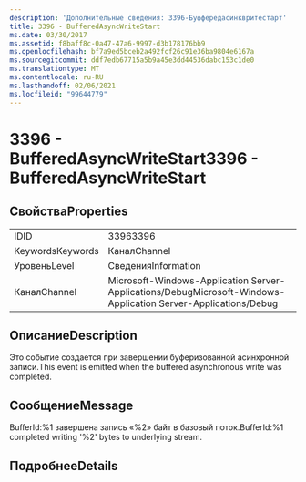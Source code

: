 ```yaml
---
description: 'Дополнительные сведения: 3396-Буффередасинквритестарт'
title: 3396 - BufferedAsyncWriteStart
ms.date: 03/30/2017
ms.assetid: f8baff8c-0a47-47a6-9997-d3b178176bb9
ms.openlocfilehash: bf7a9ed5bceb2a492fcf26c91e36ba9804e6167a
ms.sourcegitcommit: ddf7edb67715a5b9a45e3dd44536dabc153c1de0
ms.translationtype: MT
ms.contentlocale: ru-RU
ms.lasthandoff: 02/06/2021
ms.locfileid: "99644779"
---
```

# <a name="3396---bufferedasyncwritestart"></a><span data-ttu-id="6c172-103">3396 - BufferedAsyncWriteStart</span><span class="sxs-lookup"><span data-stu-id="6c172-103">3396 - BufferedAsyncWriteStart</span></span>

## <a name="properties"></a><span data-ttu-id="6c172-104">Свойства</span><span class="sxs-lookup"><span data-stu-id="6c172-104">Properties</span></span>  
  
|||  
|-|-|  
|<span data-ttu-id="6c172-105">ID</span><span class="sxs-lookup"><span data-stu-id="6c172-105">ID</span></span>|<span data-ttu-id="6c172-106">3396</span><span class="sxs-lookup"><span data-stu-id="6c172-106">3396</span></span>|  
|<span data-ttu-id="6c172-107">Keywords</span><span class="sxs-lookup"><span data-stu-id="6c172-107">Keywords</span></span>|<span data-ttu-id="6c172-108">Канал</span><span class="sxs-lookup"><span data-stu-id="6c172-108">Channel</span></span>|  
|<span data-ttu-id="6c172-109">Уровень</span><span class="sxs-lookup"><span data-stu-id="6c172-109">Level</span></span>|<span data-ttu-id="6c172-110">Сведения</span><span class="sxs-lookup"><span data-stu-id="6c172-110">Information</span></span>|  
|<span data-ttu-id="6c172-111">Канал</span><span class="sxs-lookup"><span data-stu-id="6c172-111">Channel</span></span>|<span data-ttu-id="6c172-112">Microsoft-Windows-Application Server-Applications/Debug</span><span class="sxs-lookup"><span data-stu-id="6c172-112">Microsoft-Windows-Application Server-Applications/Debug</span></span>|  
  
## <a name="description"></a><span data-ttu-id="6c172-113">Описание</span><span class="sxs-lookup"><span data-stu-id="6c172-113">Description</span></span>  

 <span data-ttu-id="6c172-114">Это событие создается при завершении буферизованной асинхронной записи.</span><span class="sxs-lookup"><span data-stu-id="6c172-114">This event is emitted when the buffered asynchronous write was completed.</span></span>  
  
## <a name="message"></a><span data-ttu-id="6c172-115">Сообщение</span><span class="sxs-lookup"><span data-stu-id="6c172-115">Message</span></span>  

 <span data-ttu-id="6c172-116">BufferId:%1 завершена запись «%2» байт в базовый поток.</span><span class="sxs-lookup"><span data-stu-id="6c172-116">BufferId:%1 completed writing '%2' bytes to underlying stream.</span></span>  
  
## <a name="details"></a><span data-ttu-id="6c172-117">Подробнее</span><span class="sxs-lookup"><span data-stu-id="6c172-117">Details</span></span>

